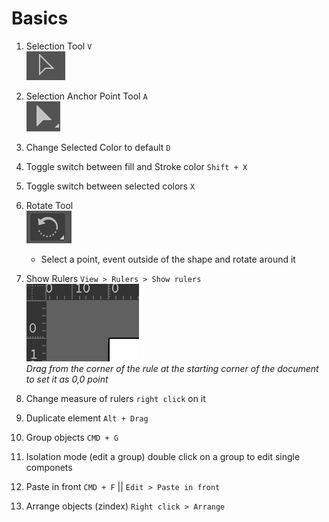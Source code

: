 # Basics

1.	Selection Tool `V`  
![alt-text](https://github.com/EmilioJeldes/Illustrator-Basics-Udemy/blob/master/imgs/basic/selection-tool.png "selection tool")

2.	Selection Anchor Point Tool `A`  
![alt-text](https://github.com/EmilioJeldes/Illustrator-Basics-Udemy/blob/master/imgs/basic/select-anchorpoint.png "select anchor point tool")

3.  Change Selected Color to default `D`  

4.  Toggle switch between fill and Stroke color `Shift + X`

5.  Toggle switch between selected colors `X`  

6.  Rotate Tool  
![alt-text](https://github.com/EmilioJeldes/Illustrator-Basics-Udemy/blob/master/imgs/basic/rotate-tool.png "rotate tool")  
	- Select a point, event outside of the shape and rotate around it

7. Show Rulers `View > Rulers > Show rulers`  
![alt-text](https://github.com/EmilioJeldes/Illustrator-Basics-Udemy/blob/master/imgs/basic/rules-zero.png "ruler to zero")  
*Drag from the corner of the rule at the starting corner of the document to set it as 0,0 point*

8. Change measure of rulers `right click` on it

8. Duplicate element `Alt + Drag`

9. Group objects `CMD + G`

10. Isolation mode (edit a group) double click on a group to edit single componets

11. Paste in front `CMD + F` || `Edit > Paste in front`

12. Arrange objects (zindex) `Right click > Arrange`

